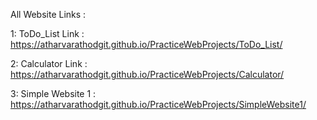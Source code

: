 All Website Links :

1: ToDo_List Link : https://atharvarathodgit.github.io/PracticeWebProjects/ToDo_List/

2: Calculator Link : https://atharvarathodgit.github.io/PracticeWebProjects/Calculator/

3: Simple Website 1 : https://atharvarathodgit.github.io/PracticeWebProjects/SimpleWebsite1/
